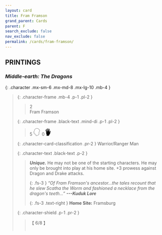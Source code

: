 ```yaml
---
layout: card
title: Fram Framson
grand_parent: Cards
parent: F
search_exclude: false
nav_exclude: false
permalink: /cards/fram-framson/
---
```


## PRINTINGS


### _Middle-earth: The Dragons_

{: .character .mx-sm-6 .mx-md-8 .mx-lg-10 .mb-4 }
> {: .character-frame .mb-4 .p-1 .pl-2 }
> > <div class="card-mp">2</div>
> > <div class="character-card-name">Fram Framson</div>
>
> {: .character-frame .black-text .mind-di .p-1 .pl-2 }
> > 5 ![](/assets/images/mind.svg)&ensp;0![](/assets/images/di.svg)
>
> {: .character-card-classification .pr-2 }
> Warrior/Ranger Man
>
> {: .character-text .black-text .p-2 }
> > _**Unique.**_ He may not be one of the starting characters. He may only be brought into play at his home site. +3 prowess against Dragon and Drake attacks. 
> > 
> > {: .fs-3 } 
> > _“Of Fram Framson's ancestor...the tales recount that he slew Scatha the Worm and fashioned a necklace from the dragon's teeth...”_ ***---&#65279;Kuduk Lore***  
> > 
> > {: .fs-3 .text-right } 
> > **Home Site:** Framsburg 
>
> {: .character-shield .p-1 .pr-2 }
> > <div class="card-shield">【 6/8 】</div>
> > <div class="card-corruption">&nbsp;</div>
